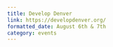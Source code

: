 ```yaml
---
title: Develop Denver
link: https://developdenver.org/
formatted_date: August 6th & 7th
category: events
---
```

